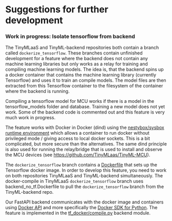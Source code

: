 # Suggestions for further development

### Work in progress: Isolate tensorflow from backend

The TinyMLaaS and TinyML-backend repositories both contain a branch called ```dockerize_tensorflow```. These branches contain unfinished development for a feature where the backend does not contain any machine learning libraries but only works as a relay for training and compiling machine learning models. The idea is, that the backend spins up a docker container that contains the machine learning library (currently Tensorflow) and uses it to train an compile models. The model files are then extracted from this Tensorflow container to the filesystem of the container where the backend is running. 

Compiling a tensorflow model for MCU works if there is a model in the tensorflow_models folder and database. Training a new model does not yet work. Some of the backend code is commented out and this feature is very much work in progress. 

The feature works with Docker in Docker (dind) using the [nestybox/sysbox runtime environment](https://github.com/nestybox/sysbox) which allows a container to run docker without privileged mode / giving access to local docker sockets. This is a bit complicated, but more secure than the alternatives. The same dind principle is also used for running the relay/bridge that is used to install and observe the MCU devices (see https://github.com/TinyMLaas/TinyML-MCU).

The ```dockerize_tensorflow``` branch contains a [Dockerfile](https://github.com/TinyMLaas/TinyMLaaS/blob/dockerize_tensorflow/backend_no_tf.Dockerfile) that sets up the Tensorflow docker image. In order to develop this feature, you need to work on both repositories TinyMLaaS and TinyML-backend simultaneously. The docker-compile in TinyMLaaS ```dockerize_tensorflow``` branch uses backend_no_tf.Dockerfile to pull the ```dockerize_tensorflow``` branch from the TinyML-backend repo.

Our FastAPI backend communicates with the docker image and containers using [Docker API](https://docs.docker.com/engine/api/) and more specifically the [Docker SDK for Python](https://docker-py.readthedocs.io/en/stable/index.html). The feature is implemented in the [tf_docker/compile.py](https://github.com/TinyMLaas/TinyML-backend/blob/dockerize_tensorflow/tf_docker/compile.py) backend module.


